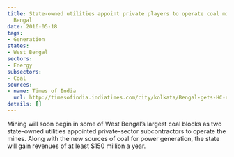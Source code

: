 ```yaml
---
title: State-owned utilities appoint private players to operate coal mines in West
  Bengal
date: 2016-05-18
tags:
- Generation
states:
- West Bengal
sectors:
- Energy
subsectors:
- Coal
sources:
- name: Times of India
  url: http://timesofindia.indiatimes.com/city/kolkata/Bengal-gets-HC-nod-for-big-ticket-mining-operations/articleshow/52245841.cms
details: []
---
```


Mining will soon begin in some of West Bengal’s largest coal blocks as two state-owned utilities appointed private-sector subcontractors to operate the mines. Along with the new sources of coal for power generation, the state will gain revenues of at least $150 million a year.

